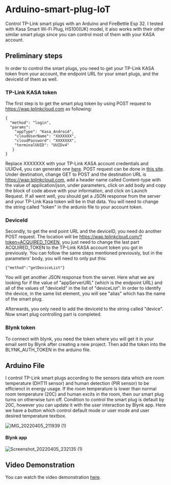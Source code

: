 # Arduino-smart-plug-IoT

Control TP-Link smart plugs with an Arduino and FireBettle Esp 32. I tested with Kasa Smart Wi-Fi Plug, HS100(UK) model, it also works with their other similar smart plugs since you can control most of them with your KASA account.

## Preliminary steps

In order to control the smart plugs, you need to get your TP-Link KASA token from your account, the endpoint URL for your smart plugs, and the deviceId of them as well.

### TP-Link KASA token
The first step is to get the smart plug token by using POST request to https://wap.tplinkcloud.com as following:
```
{
  "method": "login",
  "params": 
    "appType": "Kasa_Android",
    "cloudUserName": "XXXXXXX",
    "cloudPassword": "XXXXXXX",
    "terminalUUID": "UUIDv4"
   }
}
```
Replace XXXXXXX with your TP-Link KASA account credentials and UUIDv4, you can generate one [here](https://www.uuidgenerator.net/version4). POST request can be done in [this site](https://pipedream.com/). Under destination, change GET to POST and the destination URL is https://wap.tplinkcloud.com, add a header name called Content-type with the value of application/json, under parameters, click on add body and copy the block of code above with your information, and click on Launch Request. If all went well, you should get a JSON response from the server and your TP-Link Kasa token will be in that data. You will need to change the string called "token" in the ardunio file to your account token.

### DeviceId
Secondly, to get the end point URL and the deviceID, you need do another POST request. The location will be https://wap.tplinkcloud.com/?token=ACQUIRED_TOKEN, you just need to change the last part ACQUIRED_TOKEN to the TP-Link KASA account token you got in previously. You can follow the same steps mentioned previously, but in the parameters' body, you will need to only put this:
```
{"method":"getDeviceList"}
```

You will get another JSON response from the server. Here what we are looking for if the value of "appServerURL" (which is the endpoint URL) and all of the values of "deviceId" in the list of "deviceList". In order to identify the device, in the same list element, you will see "alias" which has the name of the smart plug.

Afterwards, you only need to add the deviceId to the string called "device". Now smart plug controlling part is completed. 

### Blynk token
To connect with blynk, you need the token where you will get it in your email sent by Blynk after creating a new project. Then add the token into the BLYNK_AUTH_TOKEN in the arduino file. 

## Arduino File
I control TP-Link smart plugs according to the sensors data which are room temperature (DHT11 sensor) and human detection (PIR sensor) to be efficienct in energy usage. If the room temperature is lower than normal room temperature (20C) and human excits in the room, then our smart plug turns on otherwise turn off. Condition to control the smart plug is default by 20C, however you can update it with the user interaction by Blynk app. Here we have a button which control default mode or user mode and user desired temperature textbox. 

![IMG_20220405_211939 (1)](https://user-images.githubusercontent.com/47670208/163713791-9c22c6cc-3c40-47ad-8538-576a82f32d66.jpg)


#### Blynk app 
![Screenshot_20220405_232135 (1)](https://user-images.githubusercontent.com/47670208/163713775-ec99e055-0778-40a1-b73b-1184a2f2a9d7.jpg)


## Video Demonstration
You can watch the video demonstration [here](https://www.youtube.com/watch?v=MfTWHow1oHI).


